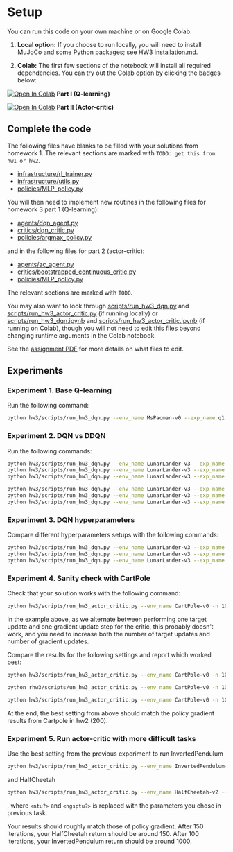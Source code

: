 # Setup

You can run this code on your own machine or on Google Colab. 

1. **Local option:** If you choose to run locally, you will need to install MuJoCo and some Python packages; see HW3 [installation.md](installation.md).

2. **Colab:** The first few sections of the notebook will install all required dependencies. You can try out the Colab option by clicking the badges below:

[![Open In Colab](https://colab.research.google.com/assets/colab-badge.svg)](https://colab.research.google.com/github/pkuderov/mipt-rl-hw-2022/blob/main/hw3/hw3/scripts/run_hw3_dqn.ipynb) **Part I (Q-learning)**

[![Open In Colab](https://colab.research.google.com/assets/colab-badge.svg)](https://colab.research.google.com/github/pkuderov/mipt-rl-hw-2022/blob/main/hw3/hw3/scripts/run_hw3_actor_critic.ipynb)  **Part II (Actor-critic)**

## Complete the code

The following files have blanks to be filled with your solutions from homework 1. The relevant sections are marked with `TODO: get this from hw1 or hw2`.

- [infrastructure/rl_trainer.py](hw3/infrastructure/rl_trainer.py)
- [infrastructure/utils.py](hw3/infrastructure/utils.py)
- [policies/MLP_policy.py](hw3/policies/MLP_policy.py)

You will then need to implement new routines in the following files for homework 3 part 1 (Q-learning):

- [agents/dqn_agent.py](hw3/agents/dqn_agent.py)
- [critics/dqn_critic.py](hw3/critics/dqn_critic.py)
- [policies/argmax_policy.py](hw3/policies/argmax_policy.py)

and in the following files for part 2 (actor-critic):

- [agents/ac_agent.py](hw3/agents/ac_agent.py)
- [critics/bootstrapped_continuous_critic.py](hw3/critics/bootstrapped_continuous_critic.py)
- [policies/MLP_policy.py](hw3/policies/MLP_policy.py)

The relevant sections are marked with `TODO`.

You may also want to look through [scripts/run_hw3_dqn.py](hw3/scripts/run_hw3_dqn.py) and [scripts/run_hw3_actor_critic.py](hw3/scripts/run_hw3_actor_critic.py) (if running locally) or [scripts/run_hw3_dqn.ipynb](hw3/scripts/run_hw3_dqn.ipynb) and [scripts/run_hw3_actor_critic.ipynb](hw3/scripts/run_hw3_actor_critic.ipynb) (if running on Colab), though you will not need to edit this files beyond changing runtime arguments in the Colab notebook.

See the [assignment PDF](assignment.pdf) for more details on what files to edit.

## Experiments

### Experiment 1. Base Q-learning

Run the following command:

```bash
python hw3/scripts/run_hw3_dqn.py --env_name MsPacman-v0 --exp_name q1
```

### Experiment 2. DQN vs DDQN

Run the following commands:

```bash
python hw3/scripts/run_hw3_dqn.py --env_name LunarLander-v3 --exp_name q2_dqn_1 --seed 1
python hw3/scripts/run_hw3_dqn.py --env_name LunarLander-v3 --exp_name q2_dqn_2 --seed 2
python hw3/scripts/run_hw3_dqn.py --env_name LunarLander-v3 --exp_name q2_dqn_3 --seed 3

python hw3/scripts/run_hw3_dqn.py --env_name LunarLander-v3 --exp_name q2_doubledqn_1 -- double_q --seed 1
python hw3/scripts/run_hw3_dqn.py --env_name LunarLander-v3 --exp_name q2_doubledqn_2 -- double_q --seed 2
python hw3/scripts/run_hw3_dqn.py --env_name LunarLander-v3 --exp_name q2_doubledqn_3 -- double_q --seed 3
```

### Experiment 3. DQN hyperparameters

Compare different hyperparameters setups with the following commands:

```bash
python hw3/scripts/run_hw3_dqn.py --env_name LunarLander-v3 --exp_name q3_hparam1
python hw3/scripts/run_hw3_dqn.py --env_name LunarLander-v3 --exp_name q3_hparam2
python hw3/scripts/run_hw3_dqn.py --env_name LunarLander-v3 --exp_name q3_hparam3
```

### Experiment 4. Sanity check with CartPole

Check that your solution works with the following command:

```bash
python hw3/scripts/run_hw3_actor_critic.py --env_name CartPole-v0 -n 100 -b 1000 --exp_name q4_ac_1_1 -ntu 1 -ngsptu 1
```

In the example above, as we alternate between performing one target update and one gradient update step for the critic, this probably doesn’t work, and you need to increase both the number of target updates and number of gradient updates.

Compare the results for the following settings and report which worked best:

```bash
python hw3/scripts/run_hw3_actor_critic.py --env_name CartPole-v0 -n 100 -b 1000 --exp_name q4_100_1 -ntu 100 -ngsptu 1

python rhw3/scripts/un_hw3_actor_critic.py --env_name CartPole-v0 -n 100 -b 1000 --exp_name q4_1_100 -ntu 1 -ngsptu 100

python hw3/scripts/run_hw3_actor_critic.py --env_name CartPole-v0 -n 100 -b 1000 --exp_name q4_10_10 -ntu 10 -ngsptu 10
```

At the end, the best setting from above should match the policy gradient results from Cartpole in hw2 (200).

### Experiment 5. Run actor-critic with more difficult tasks

Use the best setting from the previous experiment to run InvertedPendulum

```bash
python hw3/scripts/run_hw3_actor_critic.py --env_name InvertedPendulum-v2 --ep_len 1000 --discount 0.95 -n 100 -l 2 -s 64 -b 5000 -lr 0.01 --exp_name q5_<ntu?>_<ngsptu?> -ntu <ntu?> -ngsptu <ngsptu?>
```

and HalfCheetah

```bash
python hw3/scripts/run_hw3_actor_critic.py --env_name HalfCheetah-v2 --ep_len 150 --discount 0.90 --scalar_log_freq 1 -n 150 -l 2 -s 32 -b 30000 -eb 1500 -lr 0.02 --exp_name q5_<ntu?>_<ngsptu?> -ntu <ntu?> -ngsptu <ngsptu?>
```

, where `<ntu?>` and `<ngsptu?>` is replaced with the parameters you chose in previous task.

Your results should roughly match those of policy gradient. After 150 iterations, your HalfCheetah return should be around 150. After 100 iterations, your InvertedPendulum return should be around 1000.
